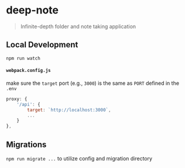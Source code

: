 # deep-note
> Infinite-depth folder and note taking application


## Local Development
`npm run watch`

#### `webpack.config.js`

make sure the `target` port (e.g., `3000`) is the same as `PORT` defined in the `.env` 
```js
proxy: {
    '/api': {
        target: `http://localhost:3000`,
        ...
    }
},
```

## Migrations
`npm run migrate ...` to utilize config and migration directory 